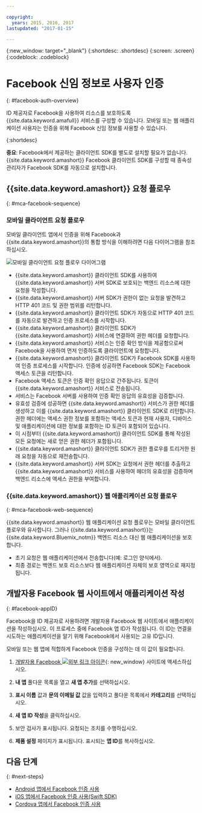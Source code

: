 ```yaml
---

copyright:
  years: 2015, 2016, 2017
lastupdated: "2017-01-15"

---
```

{:new_window: target="_blank"}
{:shortdesc: .shortdesc}
{:screen: .screen}
{:codeblock: .codeblock}

# Facebook 신임 정보로 사용자 인증
{: #facebook-auth-overview}

ID 제공자로 Facebook을 사용하여 리소스를 보호하도록 {{site.data.keyword.amafull}} 서비스를 구성할 수 있습니다. 모바일 또는 웹 애플리케이션 사용자는 인증을 위해 Facebook 신임 정보를 사용할 수 있습니다.

{:shortdesc}

**중요**: Facebook에서 제공하는 클라이언트 SDK를 별도로 설치할 필요가 없습니다. {{site.data.keyword.amashort}} Facebook 클라이언트 SDK를 구성할 때 종속성 관리자가 Facebook SDK를 자동으로 설치합니다.

## {{site.data.keyword.amashort}} 요청 플로우
{: #mca-facebook-sequence}

### 모바일 클라이언트 요청 플로우

모바일 클라이언트 앱에서 인증을 위해 Facebook과 {{site.data.keyword.amashort}}의 통합 방식을 이해하려면 다음 다이어그램을 참조하십시오.

![모바일 클라이언트 요청 플로우 다이어그램](images/mca-sequence-facebook.jpg)

* {{site.data.keyword.amashort}} 클라이언트 SDK를 사용하여 {{site.data.keyword.amashort}} 서버 SDK로 보호되는 백엔드 리소스에 대한 요청을 작성합니다. 
* {{site.data.keyword.amashort}} 서버 SDK가 권한이 없는 요청을 발견하고 HTTP 401 코드 및 권한 범위를 리턴합니다.
* {{site.data.keyword.amashort}} 클라이언트 SDK가 자동으로 HTTP 401 코드를 자동으로 발견하고 인증 프로세스를 시작합니다.
* {{site.data.keyword.amashort}} 클라이언트 SDK가 {{site.data.keyword.amashort}} 서비스에 연결하여 권한 헤더를 요청합니다. 
* {{site.data.keyword.amashort}} 서비스는 인증 확인 방식을 제공함으로써 Facebook을 사용하여 먼저 인증하도록 클라이언트에 요청합니다. 
* {{site.data.keyword.amashort}} 클라이언트 SDK가 Facebook SDK를 사용하여 인증 프로세스를 시작합니다. 인증에 성공하면 Facebook SDK는 Facebook 액세스 토큰을 리턴합니다. 
* Facebook 액세스 토큰은 인증 확인 응답으로 간주됩니다. 토큰이 {{site.data.keyword.amashort}} 서비스로 전송됩니다. 
* 서비스는 Facebook 서버를 사용하여 인증 확인 응답의 유효성을 검증합니다. 
* 유효성 검증에 성공하면 {{site.data.keyword.amashort}} 서비스가 권한 헤더를 생성하고 이를 {{site.data.keyword.amashort}} 클라이언트 SDK로 리턴합니다. 권한 헤더에는 액세스 권한 정보를 포함하는 액세스 토큰과 현재 사용자, 디바이스 및 애플리케이션에 대한 정보를 포함하는 ID 토큰이 포함되어 있습니다. 
* 이 시점부터 {{site.data.keyword.amashort}} 클라이언트 SDK를 통해 작성된 모든 요청에는 새로 얻은 권한 헤더가 포함됩니다.
* {{site.data.keyword.amashort}} 클라이언트 SDK가 권한 플로우를 트리거한 원래 요청을 자동으로 재전송합니다.
* {{site.data.keyword.amashort}} 서버 SDK는 요청에서 권한 헤더를 추출하고 {{site.data.keyword.amashort}} 서비스를 사용하여 헤더의 유효성을 검증하며 백엔드 리소스에 액세스 권한을 부여합니다. 

### {{site.data.keyword.amashort}} 웹 애플리케이션 요청 플로우
{: #mca-facebook-web-sequence}

{{site.data.keyword.amashort}} 웹 애플리케이션 요청 플로우는 모바일 클라이언트 플로우와 유사합니다. 그러나 {{site.data.keyword.amashort}}는 {{site.data.keyword.Bluemix_notm}} 백엔드 리소스 대신 웹 애플리케이션을 보호합니다. 

  * 초기 요청은 웹 애플리케이션에서 전송합니다(예: 로그인 양식에서).
  * 최종 경로는 백엔드 보호 리소스보다 웹 애플리케이션 자체의 보호 영역으로 재지정됩니다.


## 개발자용 Facebook 웹 사이트에서 애플리케이션 작성
{: #facebook-appID}

Facebook을 ID 제공자로 사용하려면 개발자용 Facebook 웹 사이트에서 애플리케이션을 작성하십시오. 이 프로세스 중에 Facebook 앱 ID가 작성됩니다. 이 ID는 연결을 시도하는 애플리케이션을 알기 위해 Facebook에서 사용되는 고유 ID입니다. 

모바일 또는 웹 앱에 적합하게 Facebook 인증을 구성하는 데 이 값이 필요합니다. 

1. [개발자용 Facebook ![외부 링크 아이콘](../../icons/launch-glyph.svg "외부 링크 아이콘")](https://developers.facebook.com){: new_window} 사이트에 액세스하십시오. 

1. **내 앱** 풀다운 목록을 열고 **새 앱 추가**를 선택하십시오. 

1. **표시 이름** 값과 **문의 이메일 값** 값을 입력하고 풀다운 목록에서 **카테고리**를 선택하십시오. 

1. **새 앱 ID 작성**을 클릭하십시오. 

1. 보안 검사가 표시됩니다. 요청되는 조치를 수행하십시오. 

1. **제품 설정** 페이지가 표시됩니다. 표시되는 **앱 ID**를 복사하십시오. 

## 다음 단계
{: #next-steps}

* [Android 앱에서 Facebook 인증 사용](facebook-auth-android.html)
* [iOS 앱에서 Facebook 인증 사용(Swift SDK)](facebook-auth-ios-swift-sdk.html)
* [Cordova 앱에서 Facebook 인증 사용](facebook-auth-cordova.html)
